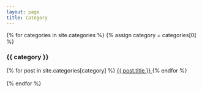 ```yaml
---
layout: page
title: Category
---
```

{% for categories in site.categories %}
{% assign category = categories[0] %}
<div>
  <h3>{{ category }}</h3>
  {% for post in site.categories[category] %}
  <a href="{{ post.url | absolute_url }}">
    {{ post.title }}
  </a>
  {% endfor %}
</div>
<br>
{% endfor %}
